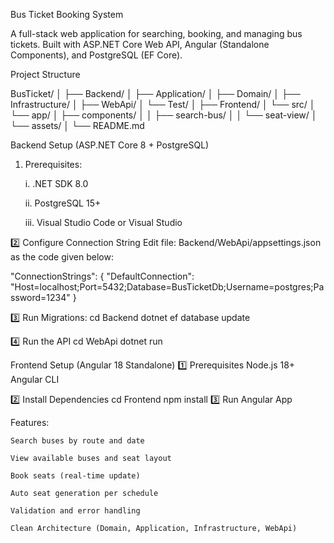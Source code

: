  Bus Ticket Booking System

A full-stack web application for searching, booking, and managing bus tickets.
Built with ASP.NET Core Web API, Angular (Standalone Components), and PostgreSQL (EF Core).

Project Structure

BusTicket/
│
├── Backend/
│   ├── Application/
│   ├── Domain/
│   ├── Infrastructure/
│   ├── WebApi/
│   └── Test/
│
├── Frontend/
│   └── src/
│       └── app/
│           ├── components/
│           │   ├── search-bus/
│           │   └── seat-view/
│           └── assets/
│
└── README.md

Backend Setup (ASP.NET Core 8 + PostgreSQL)
1. Prerequisites:

    i. .NET SDK 8.0

    ii. PostgreSQL 15+

    iii. Visual Studio Code or Visual Studio

2️⃣ Configure Connection String
Edit file:
Backend/WebApi/appsettings.json as the code given below:

"ConnectionStrings": {
  "DefaultConnection": "Host=localhost;Port=5432;Database=BusTicketDb;Username=postgres;Password=1234"
}

3️⃣ Run Migrations:
cd Backend
dotnet ef database update

4️⃣ Run the API
cd WebApi
dotnet run


Frontend Setup (Angular 18 Standalone)
1️⃣ Prerequisites
    Node.js 18+
    Angular CLI

2️⃣ Install Dependencies
    cd Frontend
    npm install
3️⃣ Run Angular App

Features:

    Search buses by route and date

    View available buses and seat layout

    Book seats (real-time update)

    Auto seat generation per schedule

    Validation and error handling

    Clean Architecture (Domain, Application, Infrastructure, WebApi)

